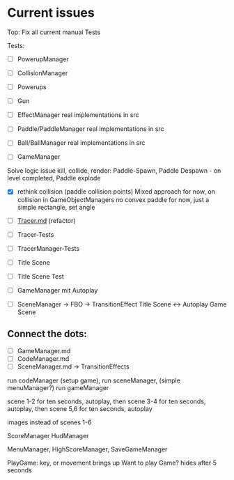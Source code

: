 # Current issues

Top: Fix all current manual Tests

Tests:

- [ ] PowerupManager
- [ ] CollisionManager

- [ ] Powerups
- [ ] Gun

- [ ] EffectManager real implementations in src
- [ ] Paddle/PaddleManager real implementations in src
- [ ] Ball/BallManager real implementations in src

- [ ] GameManager

Solve logic issue kill, collide, render:
Paddle-Spawn, Paddle Despawn - on level completed, Paddle explode

- [X] rethink collision (paddle collision points)
  Mixed approach for now, on collision in GameObjectManagers
  no convex paddle for now, just a simple rectangle, set angle

- [ ] [Tracer.md](Effects/Tracer.md) (refactor)
- [ ] Tracer-Tests
- [ ] TracerManager-Tests

- [ ] Title Scene
- [ ] Title Scene Test

- [ ] GameManager mit Autoplay
- [ ] SceneManager -> FBO -> TransitionEffect Title Scene <-> Autoplay Game Scene

## Connect the dots:

- [ ] GameManager.md
- [ ] CodeManager.md
- [ ] SceneManager.md -> TransitionEffects

run codeManager (setup game), run sceneManager, (simple menuManager?) run gameManager

scene 1-2 for ten seconds, autoplay, then scene 3-4 for ten seconds, autoplay, then scene 5,6 for ten seconds, autoplay

images instead of scenes 1-6

ScoreManager
HudManager

MenuManager, HighScoreManager, SaveGameManager

PlayGame: key, or movement brings up Want to play Game? hides after 5 seconds
